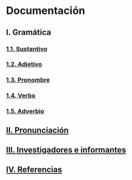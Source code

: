 # Documentación

## I. Gramática

### [1.1. Sustantivo](./#/doc/1/1.md)
### [1.2. Adjetivo](./#/doc/1/2.md)
### [1.3. Pronombre](./#/doc/1/3.md)
### [1.4. Verbo](./#/doc/1/4.md)
### [1.5. Adverbio](./#/doc/1/5.md)

## [II. Pronunciación](./#/doc/2.md)

## [III. Investigadores e informantes](./#/doc/3.md)

## [IV. Referencias](./#/doc/4.md)
